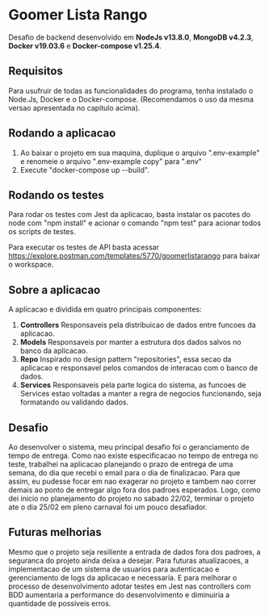 # Goomer Lista Rango

Desafio de backend desenvolvido em **NodeJs v13.8.0**, **MongoDB v4.2.3**, **Docker v19.03.6** e **Docker-compose v1.25.4**.

## Requisitos
Para usufruir de todas as funcionalidades do programa, tenha instalado o Node.Js, Docker e o Docker-compose. (Recomendamos o uso da mesma versao apresentada no capitulo acima).

## Rodando a aplicacao

1. Ao baixar o projeto em sua maquina, duplique o arquivo ".env-example" e renomeie o arquivo ".env-example copy" para ".env"
2. Execute "docker-compose up --build".

## Rodando os testes

Para rodar os testes com Jest da aplicacao, basta instalar os pacotes do node com "npm install" e acionar o comando "npm test" para acionar todos os scripts de testes.

Para executar os testes de API basta acessar https://explore.postman.com/templates/5770/goomerlistarango para baixar o workspace.

## Sobre a aplicacao

A aplicacao e dividida em quatro principais componentes: 
1. **Controllers**
Responsaveis pela distribuicao de dados entre funcoes da aplicacao.
2. **Models**
Responsaveis por manter a estrutura dos dados salvos no banco da aplicacao.
3. **Repo**
Inspirado no design pattern "repositories", essa secao da aplicacao e responsavel pelos comandos de interacao com o banco de dados.
4. **Services**
Responsaveis pela parte logica do sistema, as funcoes de Services estao voltadas a manter a regra de negocios funcionando, seja formatando ou validando dados.

## Desafio

Ao desenvolver o sistema, meu principal desafio foi o geranciamento de tempo de entrega. Como nao existe especificacao no tempo de entrega no teste, trabalhei na aplicacao planejando o prazo de entrega de uma semana, do dia que recebi o email para o dia de finalizacao.
Para que assim, eu pudesse focar em nao exagerar no projeto e tambem nao correr demais ao ponto de entregar algo fora dos padroes esperados.
Logo, como dei inicio no planejamento do projeto no sabado 22/02, terminar o projeto ate o dia 25/02 em pleno carnaval foi um pouco desafiador.

## Futuras melhorias

Mesmo que o projeto seja resiliente a entrada de dados fora dos padroes, a seguranca do projeto ainda deixa a desejar.
Para futuras atualizacoes, a implementacao de um sistema de usuarios para autenticacao e gerenciamento de logs da aplicacao e necessaria.
E para melhorar o processo de desenvolvimento adotar testes em Jest nas controllers com BDD aumentaria a performance do desenvolvimento e diminuiria a quantidade de possiveis erros.